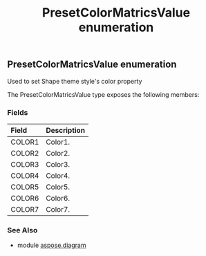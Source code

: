 ﻿---
title: PresetColorMatricsValue enumeration
second_title: Aspose.Diagram for Python via .NET API References
description: 
type: docs
weight: 3280
url: /python-net/aspose.diagram/presetcolormatricsvalue/
is_root: false
---

## PresetColorMatricsValue enumeration

Used to set Shape theme style's color property



The PresetColorMatricsValue type exposes the following members:

### Fields
| Field | Description |
| :- | :- |
| COLOR1 | Color1. |
| COLOR2 | Color2. |
| COLOR3 | Color3. |
| COLOR4 | Color4. |
| COLOR5 | Color5. |
| COLOR6 | Color6. |
| COLOR7 | Color7. |


### See Also

* module [aspose.diagram](../)
